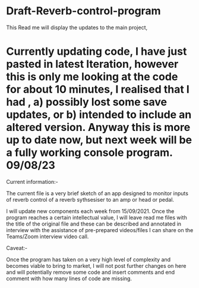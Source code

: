 # Draft-Reverb-control-program

This Read me will display the updates to the main project,

# Currently updating code, I have just pasted in latest Iteration, however this is only me looking at the code for about 10 minutes, I realised that I had , a) possibly lost some save updates, or b) intended to include an altered version. Anyway this is more up to date now, but next week will be a fully working console program. 09/08/23



Current information:-

The current file is a very brief sketch of an app designed to monitor inputs of reverb control of a reverb sythsesiser to an amp or head or pedal.

I will update new components each week from 15/09/2021.   Once the program reaches a certain intellectual value, I will leave read me files with the title of the original file and these can be described and annotated in interview with the assistance of pre-prepared videos/files I can share on the Teams/Zoom interview video call.

Caveat:-

Once the program has taken on a very high level of complexity and becomes viable to bring to market, I will not post further changes on here and will potentially remove some code and insert comments and end comment with how many lines of code are missing.
